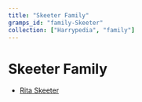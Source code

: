 ```yaml
---
title: "Skeeter Family"
gramps_id: "family-Skeeter"
collection: ["Harrypedia", "family"]
---
```


# Skeeter Family

- [Rita Skeeter](/Harrypedia/people/Skeeter/Rita/)
